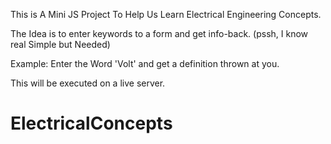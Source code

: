 This is A Mini JS Project To Help Us Learn Electrical Engineering Concepts.

The Idea is to enter keywords to a form and get info-back.
(pssh, I know real Simple but Needed)

Example: Enter the Word 'Volt' and get a definition thrown at you.

This will be executed on a live server.
# ElectricalConcepts
